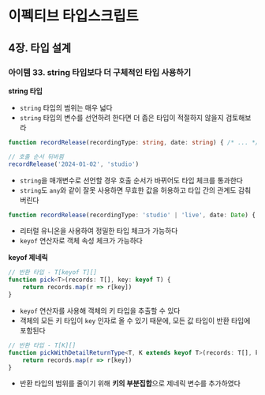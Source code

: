 # 이펙티브 타입스크립트
## 4장. 타입 설계
### 아이템 33. string 타입보다 더 구체적인 타입 사용하기

**string 타입**
- `string` 타입의 범위는 매우 넓다
- `string` 타입의 변수를 선언하려 한다면 더 좁은 타입이 적절하지 않을지 검토해보라

```typescript
function recordRelease(recordingType: string, date: string) { /* ... */ }

// 호출 순서 뒤바뀜
recordRelease('2024-01-02', 'studio')
```
- `string`을 매개변수로 선언할 경우 호출 순서가 바뀌어도 타입 체크를 통과한다
- `string`도 `any`와 같이 잘못 사용하면 무효한 값을 허용하고 타입 간의 관계도 감춰 버린다

```typescript
function recordRelease(recordingType: 'studio' | 'live', date: Date) { /* .. */ }
```
- 리터럴 유니온을 사용하여 정밀한 타입 체크가 가능하다
- `keyof` 연산자로 객체 속성 체크가 가능하다

**keyof 제네릭**
```typescript
// 반환 타입 - T[keyof T][]
function pick<T>(records: T[], key: keyof T) {
    return records.map(r => r[key])
}
```
- `keyof` 연산자를 사용해 객체의 키 타입을 추출할 수 있다
- 객체의 모든 키 타입이 `key` 인자로 올 수 있기 때문에, 모든 값 타입이 반환 타입에 포함된다

```typescript
// 반환 타입 - T[K][]
function pickWithDetailReturnType<T, K extends keyof T>(records: T[], key: K) {
    return records.map(r => r[key])
}
```
- 반환 타입의 범위를 줄이기 위해 **키의 부분집합**으로 제네릭 변수를 추가하였다
